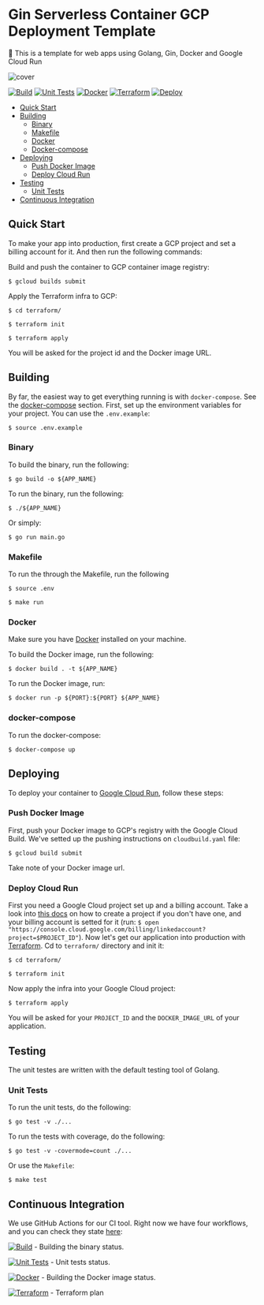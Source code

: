 # Gin Serverless Container GCP Deployment Template

🚀 This is a template for web apps using Golang, Gin, Docker and  Google Cloud Run

![cover](https://i.morioh.com/2343c2078f.png)

[![Build](https://github.com/leozz37/gin-serverless-container-template/actions/workflows/build.yml/badge.svg)](https://github.com/leozz37/gin-serverless-container-template/actions/workflows/build.yml)
[![Unit Tests](https://github.com/leozz37/gin-serverless-container-template/actions/workflows/unit_tests.yml/badge.svg)](https://github.com/leozz37/gin-serverless-container-template/actions/workflows/unit_tests.yml)
[![Docker](https://github.com/leozz37/gin-serverless-container-template/actions/workflows/docker.yml/badge.svg)](https://github.com/leozz37/gin-serverless-container-template/actions/workflows/docker.yml)
[![Terraform](https://github.com/leozz37/gin-serverless-container-template/actions/workflows/terraform.yml/badge.svg)](https://github.com/leozz37/gin-serverless-container-template/actions/workflows/terraform.yml)
[![Deploy](https://github.com/leozz37/glucose-measure-api/actions/workflows/deploy.yml/badge.svg?branch=main)](https://github.com/leozz37/glucose-measure-api/actions/workflows/deploy.yml)

- [Quick Start](#quick-start)
- [Building](#building)
  - [Binary](#binary)
  - [Makefile](#makefile)
  - [Docker](#docker)
  - [Docker-compose](#docker-compose)
- [Deploying](#deploying)
  - [Push Docker Image](#build-docker-image)
  - [Deploy Cloud Run](#deploy-cloud-run)
- [Testing](#testing)
  - [Unit Tests](#unit-tests)
- [Continuous Integration](#continuous-integration)

## Quick Start

To make your app into production, first create a GCP project and set a billing account for it. And then run the following commands:

Build and push the container to GCP container image registry:

```shell
$ gcloud builds submit
```

Apply the Terraform infra to GCP:

```
$ cd terraform/

$ terraform init

$ terraform apply
```

You will be asked for the project id and the Docker image URL.

## Building

By far, the easiest way to get everything running is with `docker-compose`. See the [docker-compose](#docker-compose) section. First, set up the environment variables for your project. You can use the `.env.example`:

```shell
$ source .env.example
```

### Binary

To build the binary, run the following:

```shell
$ go build -o ${APP_NAME}
```

To run the binary, run the following:

```shell
$ ./${APP_NAME}
```

Or simply:

```shell
$ go run main.go
```

### Makefile

To run the through the Makefile, run the following

```shell
$ source .env

$ make run
```

### Docker

Make sure you have [Docker](https://www.docker.com/get-started) installed on your machine.

To build the Docker image, run the following:

```shell
$ docker build . -t ${APP_NAME}            
```

To run the Docker image, run:

```shell
$ docker run -p ${PORT}:${PORT} ${APP_NAME}
```

### docker-compose

To run the docker-compose:

```shell
$ docker-compose up
```

## Deploying

To deploy your container to [Google Cloud Run](https://cloud.google.com/run), follow these steps:

### Push Docker Image

First, push your Docker image to GCP's registry with the Google Cloud Build. We've setted up the pushing instructions on `cloudbuild.yaml` file:

```shell
$ gcloud build submit
```

Take note of your Docker image url.

### Deploy Cloud Run

First you need a Google Cloud project set up and a billing account. Take a look into [this docs](https://cloud.google.com/resource-manager/docs/creating-managing-projects) on how to create a project if you don't have one, and your billing account is setted for it (run: `$ open "https://console.cloud.google.com/billing/linkedaccount?project=$PROJECT_ID"`). Now let's get our application into production with [Terraform](https://www.terraform.io/). Cd to `terraform/` directory and init it:

```shell
$ cd terraform/

$ terraform init
```

Now apply the infra into your Google Cloud project:

```shell
$ terraform apply
```

You will be asked for your `PROJECT_ID` and the `DOCKER_IMAGE_URL` of your application.
## Testing

The unit testes are written with the default testing tool of Golang.

### Unit Tests

To run the unit tests, do the following:

```shell
$ go test -v ./...
```

To run the tests with coverage, do the following:

```shell
$ go test -v -covermode=count ./...
```

Or use the `Makefile`:

```shel
$ make test
```

## Continuous Integration

We use GitHub Actions for our CI tool. Right now we have four workflows, and you can check they state [here](https://github.com/leozz37/gin-serverless-container-template/actions):

[![Build](https://github.com/leozz37/gin-serverless-container-template/actions/workflows/build.yml/badge.svg)](https://github.com/leozz37/gin-serverless-container-template/actions/workflows/build.yml) - Building the binary status.

[![Unit Tests](https://github.com/leozz37/gin-serverless-container-template/actions/workflows/unit_tests.yml/badge.svg)](https://github.com/leozz37/gin-serverless-container-template/actions/workflows/unit_tests.yml) - Unit tests status.

[![Docker](https://github.com/leozz37/gin-serverless-container-template/actions/workflows/docker.yml/badge.svg)](https://github.com/leozz37/gin-serverless-container-template/actions/workflows/docker.yml) - Building the Docker image status.

[![Terraform](https://github.com/leozz37/gin-serverless-container-template/actions/workflows/terraform.yml/badge.svg)](https://github.com/leozz37/gin-serverless-container-template/actions/workflows/terraform.yml) - Terraform plan
